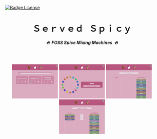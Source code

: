 
[![Badge License]][License]

<div align = center>

# Ｓｅｒｖｅｄ Ｓｐｉｃｙ

***🔥 FOSS Spice Mixing Machines 🔥***

<br>
<br>

<div align = center>

<img
    title = 'The Recipes Overview'
    width = 150
    src = 'Resources/Configurator/Recipes.png'
/>
<img
    title = 'The Recipes Overview'
    width = 150
    src = 'Resources/Configurator/Spices.png'
/>
<img
    title = 'The Recipes Overview'
    width = 150
    src = 'Resources/Configurator/Editor.png'
/>
<img
    title = 'The Recipes Overview'
    width = 150
    src = 'Resources/Configurator/Recipe.png'
/>

</div>

<!--   🌶  🌶  🌶  🌶  🌶  🌶  🌶  🌶  🌶  🌶  🌶  🌶  🌶  🌶  🌶  🌶  🌶   -->

[License]: LICENSE



<!--   🌶  🌶  🌶  🌶  🌶  🌶  🌶    Buttons   🌶  🌶  🌶  🌶  🌶  🌶  🌶   -->

[Badge License]: https://img.shields.io/badge/License-AGPL_v3-blue.svg?style=for-the-badge
